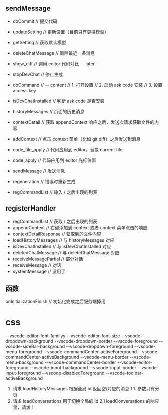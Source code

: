 ## sendMessage

- doCommit // 提交代码
- updateSetting // 更新设置（目前只有更换模型）
- getSetting // 获取默认模型
- deleteChatMessage // 删除最近一条消息
- show_diff // 调用 editor 代码对比
  -- later --
- stopDevChat // 停止生成
- doCommand //
  -- content
  // 1. 打开设置
  // 2. 启动 ask code 安装
  // 3. 设置 access key
- isDevChatInstalled // 判断 ask code 是否安装

- historyMessages // 页面的历史消息
- contextDetail // 获取 appendContext 响应之后，发送次请求获取文件的内容
- addContext // 点击 context 菜单（比如 git diff）之后发送到消息
- code_file_apply // 代码应用到 editor，替换 current file
- code_apply // 代码应用到 editor 光标位置
- sendMessage // 发送消息
- regeneration // 错误时重新生成
- regCommandList // 输入 / 之后出现的列表

## registerHandler

- regCommandList // 获取 / 之后出现的列表
- appendContext // 右键添加到 context 或者 context 菜单点击的响应
- contextDetailResponse // 获取到的文件内容
- loadHistoryMessages // 与 historyMessages 对应
- isDevChatInstalled // 与 isDevChatInstalled 对应
- deletedChatMessage // 与 deleteChatMessage 对应
- receiveMessagePartial // 部分对话
- receiveMessage // 对话
- systemMessage // 没用了

## 函数

onInitializationFinish // 初始化完成之后服务端掉用

# css

--vscode-editor-font-familyy
--vscode-editor-font-size
--vscode-dropdown-background
--vscode-dropdown-border
--vscode-foreground
--vscode-sideBar-background
--vscode-dropdown-foreground
--vscode-menu-foreground
--vscode-commandCenter-activeForeground
--vscode-commandCenter-activeBackground
--vscode-menu-border
--vscode-menu-background
--vscode-commandCenter-border
--vscode-editor-foreground
--vscode-input-background
--vscode-input-border
--vscode-input-foreground
--vscode-disabledForeground
--vscode-toolbar-activeBackground

1. 请求 loadHistoryMessages 根据全局 id 返回空/对应的消息
   1.1. 参数只有分页
2. 请求 loadConversations,用于切换全局的 id
   2.1 loadConversations 的响应里，请求 1
